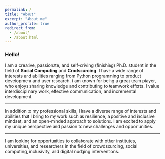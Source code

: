 ```yaml
---
permalink: /
title: "About"
excerpt: "About me"
author_profile: true
redirect_from: 
  - /about/
  - /about.html
---
```


### Hello! 
I am a creative, passionate, and self-driving (finishing) Ph.D. student in the field of **Social Computing** and **Crodsourcing**. I have a wide range of interests and abilities ranging from Python programming to product development and user research. I am known for being a great team player, who enjoys sharing knowledge and contributing to teamwork efforts. I value interdisciplinary work, effective communication, and incremental development.


------ 
In addition to my professional skills, I have a diverse range of interests and abilities that I bring to my work such as resilience, a positive and inclusive mindset, and an open-minded approach to solutions. I am excited to apply my unique perspective and passion to new challenges and opportunities.


------
I am looking for opportunities to collaborate with other institutes, universities, and researchers in the field of crowdsourcing, social computing, inclusivity, and digital nudging interventions. 
